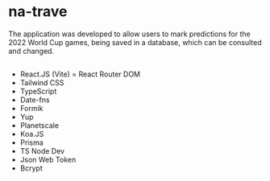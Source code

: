 # na-trave

The application was developed to allow users to mark predictions for the 2022 World Cup games, being saved in a database, which can be consulted and changed.

##

- React.JS (Vite)
= React Router DOM
- Tailwind CSS
- TypeScript
- Date-fns
- Formik
- Yup
- Planetscale
- Koa.JS
- Prisma
- TS Node Dev
- Json Web Token
- Bcrypt
